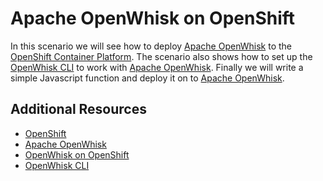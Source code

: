 # Apache OpenWhisk on OpenShift

In this scenario we will see how to deploy [Apache OpenWhisk](https://openwhisk.apache.org/) to the [OpenShift Container Platform](https://openshift.com]).  The scenario also shows how to set up the [OpenWhisk CLI](https://github.com/apache/incubator-openwhisk-cli) to work with [Apache OpenWhisk](https://openwhisk.apache.org/).  Finally we will write a simple Javascript function and deploy it on to [Apache OpenWhisk](https://openwhisk.apache.org/).

## Additional Resources

* [OpenShift](https://www.openshift.com/)
* [Apache OpenWhisk](https://openwhisk.apache.org/)
* [OpenWhisk on OpenShift](https://github.com/projectodd/openwhisk-openshift)
* [OpenWhisk CLI](https://github.com/apache/incubator-openwhisk-cli)
